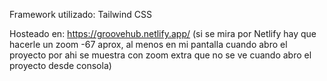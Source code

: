Framework utilizado: Tailwind CSS

Hosteado en: https://groovehub.netlify.app/
(si se mira por Netlify hay que hacerle un zoom -67 aprox, al menos en mi pantalla cuando abro el proyecto por ahi se muestra con zoom extra que no se ve cuando abro el proyecto desde consola)
